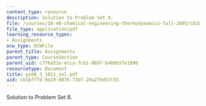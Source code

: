 ```yaml
---
content_type: resource
description: Solution to Problem Set 8.
file: /courses/10-40-chemical-engineering-thermodynamics-fall-2003/cb1bfffd9e29087671bf29a2f9d57c55_ps08_3_1011_sol.pdf
file_type: application/pdf
learning_resource_types:
- Assignments
ocw_type: OCWFile
parent_title: Assignments
parent_type: CourseSection
parent_uid: c776a51e-ecca-7cb1-889f-b466b5fe1890
resourcetype: Document
title: ps08_3_1011_sol.pdf
uid: cb1bfffd-9e29-0876-71bf-29a2f9d57c55
---
```

Solution to Problem Set 8.

